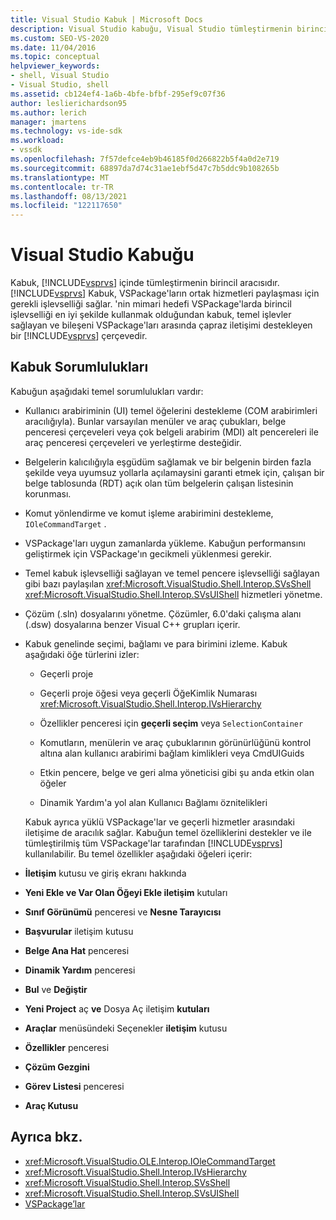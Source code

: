 ```yaml
---
title: Visual Studio Kabuk | Microsoft Docs
description: Visual Studio kabuğu, Visual Studio tümleştirmenin birincil aracısıdır ve temel işlevsellik sağlar ve VSPackage'lar arasında çapraz iletişimi destekler.
ms.custom: SEO-VS-2020
ms.date: 11/04/2016
ms.topic: conceptual
helpviewer_keywords:
- shell, Visual Studio
- Visual Studio, shell
ms.assetid: cb124ef4-1a6b-4bfe-bfbf-295ef9c07f36
author: leslierichardson95
ms.author: lerich
manager: jmartens
ms.technology: vs-ide-sdk
ms.workload:
- vssdk
ms.openlocfilehash: 7f57defce4eb9b46185f0d266822b5f4a0d2e719
ms.sourcegitcommit: 68897da7d74c31ae1ebf5d47c7b5ddc9b108265b
ms.translationtype: MT
ms.contentlocale: tr-TR
ms.lasthandoff: 08/13/2021
ms.locfileid: "122117650"
---
```

# <a name="visual-studio-shell"></a>Visual Studio Kabuğu
Kabuk, [!INCLUDE[vsprvs](../../code-quality/includes/vsprvs_md.md)] içinde tümleştirmenin birincil aracısıdır. [!INCLUDE[vsprvs](../../code-quality/includes/vsprvs_md.md)] Kabuk, VSPackage'ların ortak hizmetleri paylaşması için gerekli işlevselliği sağlar. 'nin mimari hedefi VSPackage'larda birincil işlevselliği en iyi şekilde kullanmak olduğundan kabuk, temel işlevler sağlayan ve bileşeni VSPackage'ları arasında çapraz iletişimi destekleyen bir [!INCLUDE[vsprvs](../../code-quality/includes/vsprvs_md.md)] çerçevedir.

## <a name="shell-responsibilities"></a>Kabuk Sorumlulukları
 Kabuğun aşağıdaki temel sorumlulukları vardır:

- Kullanıcı arabiriminin (UI) temel öğelerini destekleme (COM arabirimleri aracılığıyla). Bunlar varsayılan menüler ve araç çubukları, belge penceresi çerçeveleri veya çok belgeli arabirim (MDI) alt pencereleri ile araç penceresi çerçeveleri ve yerleştirme desteğidir.

- Belgelerin kalıcılığıyla eşgüdüm sağlamak ve bir belgenin birden fazla şekilde veya uyumsuz yollarla açılamaysini garanti etmek için, çalışan bir belge tablosunda (RDT) açık olan tüm belgelerin çalışan listesinin korunması.

- Komut yönlendirme ve komut işleme arabirimini destekleme, `IOleCommandTarget` .

- VSPackage'ları uygun zamanlarda yükleme. Kabuğun performansını geliştirmek için VSPackage'ın gecikmeli yüklenmesi gerekir.

- Temel kabuk işlevselliği sağlayan ve temel pencere işlevselliği sağlayan gibi bazı paylaşılan <xref:Microsoft.VisualStudio.Shell.Interop.SVsShell> <xref:Microsoft.VisualStudio.Shell.Interop.SVsUIShell> hizmetleri yönetme.

- Çözüm (.sln) dosyalarını yönetme. Çözümler, 6.0'daki çalışma alanı (.dsw) dosyalarına benzer Visual C++ grupları içerir.

- Kabuk genelinde seçimi, bağlamı ve para birimini izleme. Kabuk aşağıdaki öğe türlerini izler:

  - Geçerli proje

  - Geçerli proje öğesi veya geçerli ÖğeKimlik Numarası <xref:Microsoft.VisualStudio.Shell.Interop.IVsHierarchy>

  - Özellikler penceresi için **geçerli seçim** veya `SelectionContainer`

  - Komutların, menülerin ve araç çubuklarının görünürlüğünü kontrol altına alan kullanıcı arabirimi bağlam kimlikleri veya CmdUIGuids

  - Etkin pencere, belge ve geri alma yöneticisi gibi şu anda etkin olan öğeler

  - Dinamik Yardım'a yol alan Kullanıcı Bağlamı öznitelikleri

  Kabuk ayrıca yüklü VSPackage'lar ve geçerli hizmetler arasındaki iletişime de aracılık sağlar. Kabuğun temel özelliklerini destekler ve ile tümleştirilmiş tüm VSPackage'lar tarafından [!INCLUDE[vsprvs](../../code-quality/includes/vsprvs_md.md)] kullanılabilir. Bu temel özellikler aşağıdaki öğeleri içerir:

- **İletişim** kutusu ve giriş ekranı hakkında

- **Yeni Ekle ve Var Olan Öğeyi Ekle iletişim** kutuları

- **Sınıf Görünümü** penceresi ve **Nesne Tarayıcısı**

- **Başvurular** iletişim kutusu

- **Belge Ana Hat** penceresi

- **Dinamik Yardım** penceresi

- **Bul** ve **Değiştir**

- **Yeni Project** aç **ve** Dosya Aç iletişim **kutuları**

- **Araçlar** menüsündeki Seçenekler **iletişim** kutusu

- **Özellikler** penceresi

- **Çözüm Gezgini**

- **Görev Listesi** penceresi

- **Araç Kutusu**

## <a name="see-also"></a>Ayrıca bkz.
- <xref:Microsoft.VisualStudio.OLE.Interop.IOleCommandTarget>
- <xref:Microsoft.VisualStudio.Shell.Interop.IVsHierarchy>
- <xref:Microsoft.VisualStudio.Shell.Interop.SVsShell>
- <xref:Microsoft.VisualStudio.Shell.Interop.SVsUIShell>
- [VSPackage’lar](../../extensibility/internals/vspackages.md)
